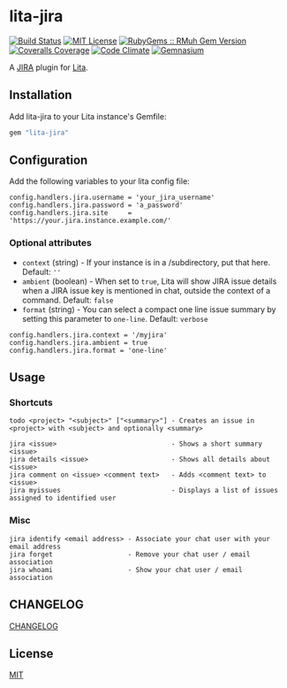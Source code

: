 # lita-jira

[![Build Status](https://img.shields.io/travis/esigler/lita-jira/master.svg)](https://travis-ci.org/esigler/lita-jira)
[![MIT License](https://img.shields.io/badge/license-MIT-brightgreen.svg)](https://tldrlegal.com/license/mit-license)
[![RubyGems :: RMuh Gem Version](http://img.shields.io/gem/v/lita-jira.svg)](https://rubygems.org/gems/lita-jira)
[![Coveralls Coverage](https://img.shields.io/coveralls/esigler/lita-jira/master.svg)](https://coveralls.io/r/esigler/lita-jira)
[![Code Climate](https://img.shields.io/codeclimate/github/esigler/lita-jira.svg)](https://codeclimate.com/github/esigler/lita-jira)
[![Gemnasium](https://img.shields.io/gemnasium/esigler/lita-jira.svg)](https://gemnasium.com/esigler/lita-jira)

A [JIRA](https://www.atlassian.com/software/jira) plugin for [Lita](https://github.com/jimmycuadra/lita).

## Installation

Add lita-jira to your Lita instance's Gemfile:

``` ruby
gem "lita-jira"
```

## Configuration

Add the following variables to your lita config file:

```
config.handlers.jira.username = 'your_jira_username'
config.handlers.jira.password = 'a_password'
config.handlers.jira.site     = 'https://your.jira.instance.example.com/'
```

### Optional attributes
* `context` (string) - If your instance is in a /subdirectory, put that here. Default: `''`
* `ambient` (boolean) - When set to `true`, Lita will show JIRA issue details when a JIRA issue key is mentioned in chat, outside the context of a command. Default: `false`
* `format` (string) - You can select a compact one line issue summary by setting this parameter to `one-line`. Default: `verbose`
```
config.handlers.jira.context = '/myjira'
config.handlers.jira.ambient = true
config.handlers.jira.format = 'one-line'
```

## Usage

### Shortcuts

```
todo <project> "<subject>" ["<summary>"] - Creates an issue in <project> with <subject> and optionally <summary>
```

```
jira <issue>                             - Shows a short summary <issue>
jira details <issue>                     - Shows all details about <issue>
jira comment on <issue> <comment text>   - Adds <comment text> to <issue>
jira myissues                            - Displays a list of issues assigned to identified user
```

### Misc

```
jira identify <email address> - Associate your chat user with your email address
jira forget                   - Remove your chat user / email association
jira whoami                   - Show your chat user / email association
```

## CHANGELOG

[CHANGELOG](https://github.com/esigler/lita-jira/releases)

## License

[MIT](http://opensource.org/licenses/MIT)
